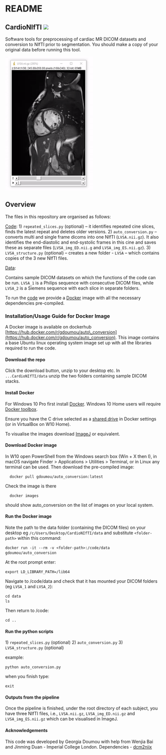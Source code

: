 # README

## CardioNIfTI ![](https://img.shields.io/badge/beta-version-blue.svg)

Software tools for preprocessing of cardiac MR DICOM datasets and conversion to NIfTI prior to segmentation. You should make a copy of your original data before running this tool.

![](.gitbook/assets/imagej_cine.gif)

## Overview

The files in this repository are organised as follows:

[Code](https://github.com/UK-Digital-Heart-Project/CardioNIfTI/tree/0bf3dc7c91fbf8fc6894263a6000ed8f965a6bfd/code/README.md): 1\) `repeated_slices.py` \(optional\) – it identifies repeated cine slices, finds the latest repeat and deletes older versions. 2\) `auto_conversion.py` – converts multi and single frame dicoms into one NIfTI \(`LVSA.nii.gz`\). It also identifies the end-diastolic and end-systolic frames in this cine and saves these as separate files \(`LVSA_img_ED.nii.g` and `LVSA_img_ES.nii.gz`\). 3\) `LVSA_structure.py` \(optional\) – creates a new folder - `LVSA` – which contains copies of the 3 new NIfTI files.

[Data](https://github.com/UK-Digital-Heart-Project/CardioNIfTI/tree/0bf3dc7c91fbf8fc6894263a6000ed8f965a6bfd/data/README.md):

Contains sample DICOM datasets on which the functions of the code can be run. `LVSA_1` is a Philips sequence with consecutive DICOM files, while `LVSA_2` is a Siemens sequence with each slice in separate folders.

To run the [code](https://github.com/UK-Digital-Heart-Project/CardioNIfTI/tree/0bf3dc7c91fbf8fc6894263a6000ed8f965a6bfd/code/README.md) we provide a [Docker](https://www.docker.com) image with all the necessary dependencies pre-compiled.

### Installation/Usage Guide for Docker Image

A Docker image is available on dockerhub [https://hub.docker.com/r/gdoumou/auto\_conversion](https://hub.docker.com/r/gdoumou/auto_conversion). This image contains a base Ubuntu linux operating system image set up with all the libraries required to run the code.

#### Download the repo

Click the download button, unzip to your desktop etc. In `...CardioNIfTI/data` unzip the two folders containing sample DICOM stacks.

#### Install Docker

For Windows 10 Pro first install [Docker](https://www.docker.com/docker-windows). Windows 10 Home users will require [Docker toolbox](https://docs.docker.com/toolbox/toolbox_install_windows/).

Ensure you have the C drive selected as a [shared drive](https://docs.docker.com/docker-for-windows/) in Docker settings \(or in VirtualBox on W10 Home\).

To visualise the images download [ImageJ](https://imagej.nih.gov/) or equivalent.

#### Download Docker image

In W10 open PowerShell from the Windows search box \(Win + X then I\), in macOS navigate Finder &gt; Applications &gt; Utilities &gt; Terminal, or in Linux any terminal can be used. Then download the pre-compiled image:

```text
  docker pull gdoumou/auto_conversion:latest
```

Check the image is there

```text
  docker images
```

should show auto\_conversion on the list of images on your local system.

#### Run the Docker image

Note the path to the data folder \(containing the DICOM files\) on your desktop eg `/c/Users/Desktop/CardioNIfTI/data` and substitute `<folder-path>` within this command:

```text
docker run -it --rm -v <folder-path>:/code/data gdoumou/auto_conversion
```

At the root prompt enter:

```text
export LD_LIBRARY_PATH=/lib64
```

Navigate to /code/data and check that it has mounted your DICOM folders \(eg `LVSA_1` and `LVSA_2`\):

```text
cd data
ls
```

Then return to /code:

```text
cd ..
```

#### Run the python scripts

1\) `repeated_slices.py` \(optional\) 2\) `auto_conversion.py` 3\) `LVSA_structure.py` \(optional\)

example:

```text
python auto_conversion.py
```

when you finish type:

```text
exit
```

#### Outputs from the pipeline

Once the pipeline is finished, under the root directory of each subject, you have three NIfTI files, i.e., `LVSA.nii.gz`, `LVSA_img_ED.nii.gz` and `LVSA_img_ES.nii.gz` which can be visualised in ImageJ.

#### Acknowledgements

This code was developed by Georgia Doumou with help from Wenjia Bai and Jinming Duan - Imperial College London. Dependencies - [dcm2niix](https://github.com/rordenlab/dcm2niix)

